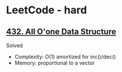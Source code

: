# LeetCode - hard

## [432. All O'one Data Structure](https://leetcode.com/problems/all-oone-data-structure)

Solved

* Complexity: O(1) amortized for inc()/dec()
* Memory: proportional to a vector
